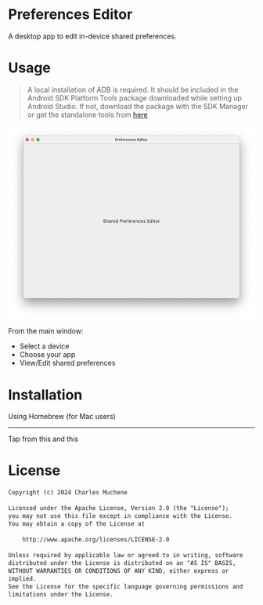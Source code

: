 # Preferences Editor
A desktop app to edit in-device shared preferences.

# Usage

> A local installation of ADB is required. It should be included in the Android SDK Platform Tools package downloaded while setting up Android Studio.
> If not, download the package with the SDK Manager or get the standalone tools from [here](https://developer.android.com/studio/releases/platform-tools)

![image](./images/start-from-somewhere.png)

From the main window:
* Select a device
* Choose your app
* View/Edit shared preferences

# Installation

Using Homebrew (for Mac users)
___
Tap from this and this

# License

    Copyright (c) 2024 Charles Muchene
    
    Licensed under the Apache License, Version 2.0 (the "License");
    you may not use this file except in compliance with the License.
    You may obtain a copy of the License at
    
        http://www.apache.org/licenses/LICENSE-2.0
    
    Unless required by applicable law or agreed to in writing, software
    distributed under the License is distributed on an "AS IS" BASIS,
    WITHOUT WARRANTIES OR CONDITIONS OF ANY KIND, either express or implied.
    See the License for the specific language governing permissions and
    limitations under the License.
